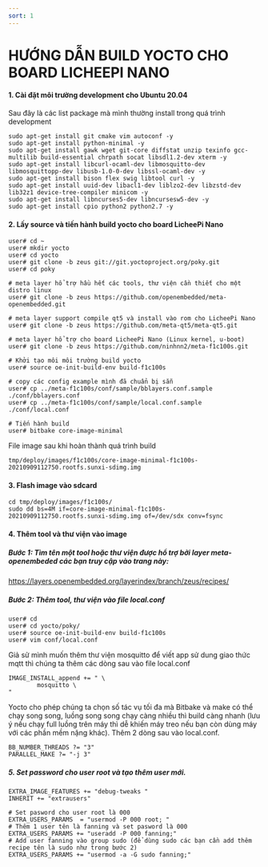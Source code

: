 ```yaml
---
sort: 1
---
```


# HƯỚNG DẪN BUILD YOCTO CHO BOARD LICHEEPI NANO


#### 1. Cài đặt môi trường development cho Ubuntu 20.04
Sau đây là các list package mà mình thường install trong quá trình development

```shell
sudo apt-get install git cmake vim autoconf -y
sudo apt-get install python-minimal -y
sudo apt-get install gawk wget git-core diffstat unzip texinfo gcc-multilib build-essential chrpath socat libsdl1.2-dev xterm -y
sudo apt-get install libcurl-ocaml-dev libmosquitto-dev libmosquittopp-dev libusb-1.0-0-dev libssl-ocaml-dev -y
sudo apt-get install bison flex swig libtool curl -y
sudo apt-get install uuid-dev libacl1-dev liblzo2-dev libzstd-dev lib32z1 device-tree-compiler minicom -y
sudo apt-get install libncurses5-dev libncursesw5-dev -y
sudo apt-get install cpio python2 python2.7 -y
```


#### 2. Lấy source và tiến hành build yocto cho board LicheePi Nano


```shell
user# cd ~
user# mkdir yocto
user# cd yocto
user# git clone -b zeus git://git.yoctoproject.org/poky.git
user# cd poky

# meta layer hổ trợ hầu hết các tools, thư viện cần thiết cho một distro linux
user# git clone -b zeus https://github.com/openembedded/meta-openembedded.git

# meta layer support compile qt5 và install vào rom cho LicheePi Nano
user# git clone -b zeus https://github.com/meta-qt5/meta-qt5.git

# meta layer hổ trợ cho board LicheePi Nano (Linux kernel, u-boot)
user# git clone -b zeus https://github.com/ninhnn2/meta-f1c100s.git

# Khởi tạo môi môi trường build yocto 
user# source oe-init-build-env build-f1c100s

# copy các config example mình đã chuẩn bị sẵn
user# cp ../meta-f1c100s/conf/sample/bblayers.conf.sample ./conf/bblayers.conf
user# cp ../meta-f1c100s/conf/sample/local.conf.sample ./conf/local.conf

# Tiến hành build
user# bitbake core-image-minimal
```
File image sau khi hoàn thành quá trình build

```shell
tmp/deploy/images/f1c100s/core-image-minimal-f1c100s-20210909112750.rootfs.sunxi-sdimg.img
```

#### 3. Flash image vào sdcard

```shell
cd tmp/deploy/images/f1c100s/
sudo dd bs=4M if=core-image-minimal-f1c100s-20210909112750.rootfs.sunxi-sdimg.img of=/dev/sdx conv=fsync
```

#### 4. Thêm tool và thư viện vào image

##### Bước 1:  Tìm tên một tool hoặc thư viện được hổ trợ bởi layer meta-openembeded các bạn truy cập vào trang này:

https://layers.openembedded.org/layerindex/branch/zeus/recipes/

##### Bước 2: Thêm tool, thư viện vào file local.conf
```shell
user# cd
user# cd yocto/poky/
user# source oe-init-build-env build-f1c100s
user# vim conf/local.conf
```

Giả sử mình muốn thêm thư viện mosquitto để viết app sử dung giao thức mqtt thì chúng ta thêm các dòng sau vào file local.conf

```shell
IMAGE_INSTALL_append += " \
        mosquitto \
"
```

Yocto cho phép chúng ta chọn số tác vụ tối đa mà Bitbake và make có thể chạy song song, luồng song song chạy càng nhiều thì build càng nhanh (lưu ý nếu chạy full luồng trên máy thì dễ khiến máy treo nếu bạn còn dùng máy với các phần mềm nặng khác). Thêm 2 dòng sau vào local.conf.

```shell
BB_NUMBER_THREADS ?= "3"
PARALLEL_MAKE ?= "-j 3"
```


##### 5. Set password cho user root và tạo thêm user mới.

```shell
EXTRA_IMAGE_FEATURES += "debug-tweaks "
INHERIT += "extrausers"

# Set pasword cho user root là 000
EXTRA_USERS_PARAMS  = "usermod -P 000 root; "
# Thêm 1 user tên là fanning và set pasword là 000
EXTRA_USERS_PARAMS += "useradd -P 000 fanning;"
# Add user fanning vào group sudo (để dùng sudo các bạn cần add thêm recipe tên là sudo như trong bước 2)
EXTRA_USERS_PARAMS += "usermod -a -G sudo fanning;"
```


